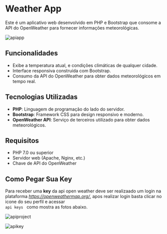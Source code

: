 # Weather App

Este é um aplicativo web desenvolvido em PHP e Bootstrap que consome a API do OpenWeather para fornecer informações meteorológicas.

![apiapp](https://github.com/Rafssxx/ClimaApi-php/assets/168215489/f53fdeff-1cef-4a4b-ac7f-dff8d655eb5f)


## Funcionalidades

- Exibe a temperatura atual, e condições climáticas de qualquer cidade.
- Interface responsiva construída com Bootstrap.
- Consumo da API do OpenWeather para obter dados meteorológicos em tempo real.

## Tecnologias Utilizadas

- **PHP**: Linguagem de programação do lado do servidor.
- **Bootstrap**: Framework CSS para design responsivo e moderno.
- **OpenWeather API**: Serviço de terceiros utilizado para obter dados meteorológicos.

## Requisitos

- PHP 7.0 ou superior
- Servidor web (Apache, Nginx, etc.)
- Chave de API do OpenWeather

## Como Pegar Sua Key

Para receber uma **key** da api open weather deve ser realizaado um login na plataforma  *https://openweathermap.org/*, apos realizar login basta clicar no icone do seu perfil e acessar <code> api keys </code> como mostra as fotos abaixo.


![apiproject](https://github.com/Rafssxx/ClimaApi-php/assets/168215489/588ea378-4333-4b64-8ae1-1a00fdfacbae)


![apikey](https://github.com/Rafssxx/ClimaApi-php/assets/168215489/b9e49bb9-3d8f-4697-ab70-f80d0ddb3135)

